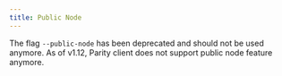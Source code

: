 ```yaml
---
title: Public Node
---
```


The flag `--public-node` has been deprecated and should not be used anymore. As of v1.12, Parity client does not support public node feature anymore.
